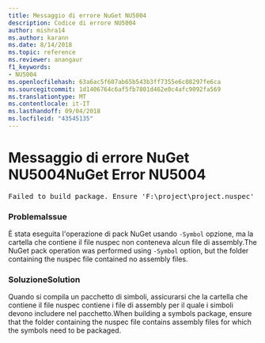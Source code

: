 ```yaml
---
title: Messaggio di errore NuGet NU5004
description: Codice di errore NU5004
author: mishra14
ms.author: karann
ms.date: 8/14/2018
ms.topic: reference
ms.reviewer: anangaur
f1_keywords:
- NU5004
ms.openlocfilehash: 63a6ac5f607ab65b543b3ff7355e6c08297fe6ca
ms.sourcegitcommit: 1d1406764c6af5fb7801d462e0c4afc9092fa569
ms.translationtype: MT
ms.contentlocale: it-IT
ms.lasthandoff: 09/04/2018
ms.locfileid: "43545135"
---
```

# <a name="nuget-error-nu5004"></a><span data-ttu-id="bd31d-103">Messaggio di errore NuGet NU5004</span><span class="sxs-lookup"><span data-stu-id="bd31d-103">NuGet Error NU5004</span></span>
<pre>Failed to build package. Ensure 'F:\project\project.nuspec' includes assembly files. For help on building symbols package, visit http://docs.nuget.org/.</pre>

### <a name="issue"></a><span data-ttu-id="bd31d-104">Problema</span><span class="sxs-lookup"><span data-stu-id="bd31d-104">Issue</span></span>

<span data-ttu-id="bd31d-105">È stata eseguita l'operazione di pack NuGet usando `-Symbol` opzione, ma la cartella che contiene il file nuspec non conteneva alcun file di assembly.</span><span class="sxs-lookup"><span data-stu-id="bd31d-105">The NuGet pack operation was performed using `-Symbol` option, but the folder containing the nuspec file contained no assembly files.</span></span> 


### <a name="solution"></a><span data-ttu-id="bd31d-106">Soluzione</span><span class="sxs-lookup"><span data-stu-id="bd31d-106">Solution</span></span>

<span data-ttu-id="bd31d-107">Quando si compila un pacchetto di simboli, assicurarsi che la cartella che contiene il file nuspec contiene i file di assembly per il quale i simboli devono includere nel pacchetto.</span><span class="sxs-lookup"><span data-stu-id="bd31d-107">When building a symbols package, ensure that the folder containing the nuspec file contains assembly files for which the symbols need to be packaged.</span></span>

